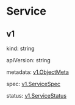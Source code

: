 # Service

## v1
kind: string

apiVersion: string

metadata: <a href=#>v1.ObjectMeta</a>

spec: <a href=#>v1.ServiceSpec</a>

status: <a href=#>v1.ServiceStatus</a>

